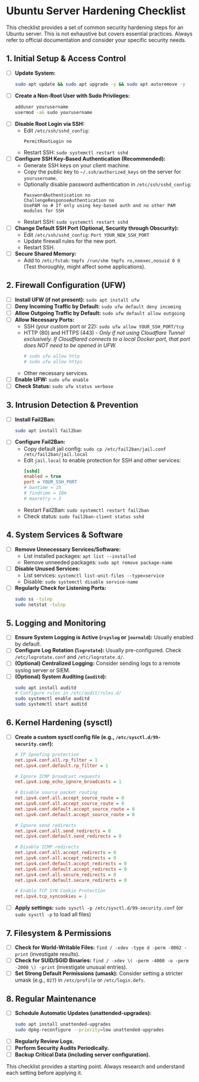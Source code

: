 # Ubuntu Server Hardening Checklist

This checklist provides a set of common security hardening steps for an Ubuntu server. This is not exhaustive but covers essential practices. Always refer to official documentation and consider your specific security needs.

## 1. Initial Setup & Access Control

* [ ] **Update System:**
    ```bash
    sudo apt update && sudo apt upgrade -y && sudo apt autoremove -y
    ```
* [ ] **Create a Non-Root User with Sudo Privileges:**
    ```bash
    adduser yourusername
    usermod -aG sudo yourusername
    ```
* [ ] **Disable Root Login via SSH:**
    * Edit `/etc/ssh/sshd_config`:
        ```
        PermitRootLogin no
        ```
    * Restart SSH: `sudo systemctl restart sshd`
* [ ] **Configure SSH Key-Based Authentication (Recommended):**
    * Generate SSH keys on your client machine.
    * Copy the public key to `~/.ssh/authorized_keys` on the server for `yourusername`.
    * Optionally disable password authentication in `/etc/ssh/sshd_config`:
        ```
        PasswordAuthentication no
        ChallengeResponseAuthentication no
        UsePAM no # If only using key-based auth and no other PAM modules for SSH
        ```
    * Restart SSH: `sudo systemctl restart sshd`
* [ ] **Change Default SSH Port (Optional, Security through Obscurity):**
    * Edit `/etc/ssh/sshd_config`: `Port YOUR_NEW_SSH_PORT`
    * Update firewall rules for the new port.
    * Restart SSH.
* [ ] **Secure Shared Memory:**
    * Add to `/etc/fstab`: `tmpfs /run/shm tmpfs ro,noexec,nosuid 0 0` (Test thoroughly, might affect some applications).

## 2. Firewall Configuration (UFW)

* [ ] **Install UFW (if not present):** `sudo apt install ufw`
* [ ] **Deny Incoming Traffic by Default:** `sudo ufw default deny incoming`
* [ ] **Allow Outgoing Traffic by Default:** `sudo ufw default allow outgoing`
* [ ] **Allow Necessary Ports:**
    * SSH (your custom port or 22): `sudo ufw allow YOUR_SSH_PORT/tcp`
    * HTTP (80) and HTTPS (443) - *Only if not using Cloudflare Tunnel exclusively. If Cloudflared connects to a local Docker port, that port does NOT need to be opened in UFW.*
        ```bash
        # sudo ufw allow http
        # sudo ufw allow https
        ```
    * Other necessary services.
* [ ] **Enable UFW:** `sudo ufw enable`
* [ ] **Check Status:** `sudo ufw status verbose`

## 3. Intrusion Detection & Prevention

* [ ] **Install Fail2Ban:**
    ```bash
    sudo apt install fail2ban
    ```
* [ ] **Configure Fail2Ban:**
    * Copy default jail config: `sudo cp /etc/fail2ban/jail.conf /etc/fail2ban/jail.local`
    * Edit `jail.local` to enable protection for SSH and other services:
        ```ini
        [sshd]
        enabled = true
        port = YOUR_SSH_PORT
        # bantime = 1h
        # findtime = 10m
        # maxretry = 3
        ```
    * Restart Fail2Ban: `sudo systemctl restart fail2ban`
    * Check status: `sudo fail2ban-client status sshd`

## 4. System Services & Software

* [ ] **Remove Unnecessary Services/Software:**
    * List installed packages: `apt list --installed`
    * Remove unneeded packages: `sudo apt remove package-name`
* [ ] **Disable Unused Services:**
    * List services: `systemctl list-unit-files --type=service`
    * Disable: `sudo systemctl disable service-name`
* [ ] **Regularly Check for Listening Ports:**
    ```bash
    sudo ss -tulnp
    sudo netstat -tulnp
    ```

## 5. Logging and Monitoring

* [ ] **Ensure System Logging is Active (`rsyslog` or `journald`):** Usually enabled by default.
* [ ] **Configure Log Rotation (`logrotate`):** Usually pre-configured. Check `/etc/logrotate.conf` and `/etc/logrotate.d/`.
* [ ] **(Optional) Centralized Logging:** Consider sending logs to a remote syslog server or SIEM.
* [ ] **(Optional) System Auditing (`auditd`):**
    ```bash
    sudo apt install auditd
    # Configure rules in /etc/audit/rules.d/
    sudo systemctl enable auditd
    sudo systemctl start auditd
    ```

## 6. Kernel Hardening (sysctl)

* [ ] **Create a custom sysctl config file (e.g., `/etc/sysctl.d/99-security.conf`):**
    ```ini
    # IP Spoofing protection
    net.ipv4.conf.all.rp_filter = 1
    net.ipv4.conf.default.rp_filter = 1

    # Ignore ICMP broadcast requests
    net.ipv4.icmp_echo_ignore_broadcasts = 1

    # Disable source packet routing
    net.ipv4.conf.all.accept_source_route = 0
    net.ipv6.conf.all.accept_source_route = 0
    net.ipv4.conf.default.accept_source_route = 0
    net.ipv6.conf.default.accept_source_route = 0

    # Ignore send redirects
    net.ipv4.conf.all.send_redirects = 0
    net.ipv4.conf.default.send_redirects = 0

    # Disable ICMP redirects
    net.ipv4.conf.all.accept_redirects = 0
    net.ipv6.conf.all.accept_redirects = 0
    net.ipv4.conf.default.accept_redirects = 0
    net.ipv6.conf.default.accept_redirects = 0
    net.ipv4.conf.all.secure_redirects = 0
    net.ipv4.conf.default.secure_redirects = 0

    # Enable TCP SYN Cookie Protection
    net.ipv4.tcp_syncookies = 1
    ```
* [ ] **Apply settings:** `sudo sysctl -p /etc/sysctl.d/99-security.conf` (or `sudo sysctl -p` to load all files)

## 7. Filesystem & Permissions

* [ ] **Check for World-Writable Files:** `find / -xdev -type d -perm -0002 -print` (investigate results).
* [ ] **Check for SUID/SGID Binaries:** `find / -xdev \( -perm -4000 -o -perm -2000 \) -print` (investigate unusual entries).
* [ ] **Set Strong Default Permissions (umask):** Consider setting a stricter umask (e.g., `027`) in `/etc/profile` or `/etc/login.defs`.

## 8. Regular Maintenance

* [ ] **Schedule Automatic Updates (unattended-upgrades):**
    ```bash
    sudo apt install unattended-upgrades
    sudo dpkg-reconfigure --priority=low unattended-upgrades
    ```
* [ ] **Regularly Review Logs.**
* [ ] **Perform Security Audits Periodically.**
* [ ] **Backup Critical Data (including server configuration).**

This checklist provides a starting point. Always research and understand each setting before applying it.